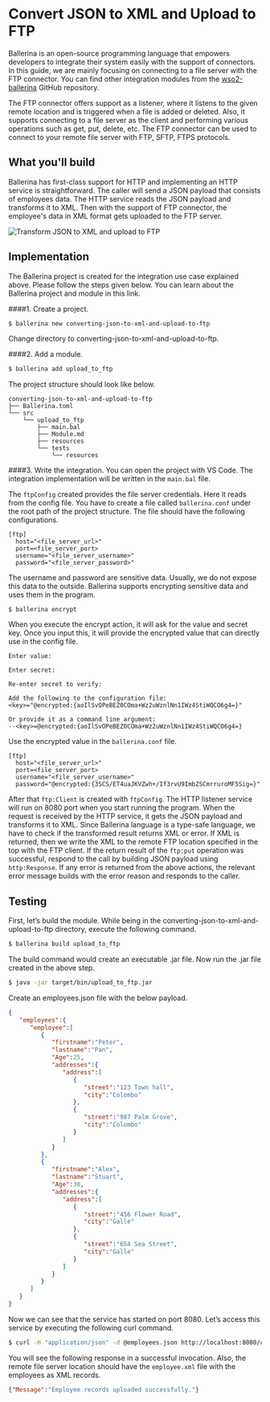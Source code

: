 # Convert JSON to XML and Upload to FTP

Ballerina is an open-source programming language that empowers developers to integrate their system easily with the support of connectors. In this guide, we are mainly focusing on connecting to a file server with the FTP connector. You can find other integration modules from the [wso2-ballerina](https://github.com/wso2-ballerina) GitHub repository.

The FTP connector offers support as a listener, where it listens to the given remote location and is triggered when a file is added or deleted. Also, it supports connecting to a file server as the client and performing various operations such as get, put, delete, etc. The FTP connector can be used to connect to your remote file server with FTP, SFTP, FTPS protocols.

## What you'll build
Ballerina has first-class support for HTTP and implementing an HTTP service is straightforward. The caller will send a JSON payload that consists of employees data. The HTTP service reads the JSON payload and transforms it to XML. Then with the support of FTP connector, the employee's data in XML format gets uploaded to the FTP server.

![Transform JSON to XML and upload to FTP](../../../../assets/img/Transform-JSON-to-XML-and-upload-to-FTP.jpg)

<!-- INCLUDE_MD: ../../../../tutorial-prerequisites.md -->

<!-- INCLUDE_MD: ../../../../tutorial-get-the-code.md -->

## Implementation
The Ballerina project is created for the integration use case explained above. Please follow the steps given below. You can learn about the Ballerina project and module in this link.

####1. Create a project.
```bash
$ ballerina new converting-json-to-xml-and-upload-to-ftp
```
Change directory to converting-json-to-xml-and-upload-to-ftp.

####2. Add a module.
```bash
$ ballerina add upload_to_ftp
```

The project structure should look like below.
```shell
converting-json-to-xml-and-upload-to-ftp
├── Ballerina.toml
└── src
    └── upload_to_ftp
        ├── main.bal
        ├── Module.md
        ├── resources
        └── tests
            └── resources
```

####3. Write the integration.
You can open the project with VS Code. The integration implementation will be written in the `main.bal` file.  

<!-- INCLUDE_CODE: src/upload_to_ftp/main.bal -->

The `ftpConfig` created provides the file server credentials. Here it reads from the config file. You have to create a file called `ballerina.conf` under the root path of the project structure. The file should have the following configurations.

```
[ftp]
  host="<file_server_url>"
  port=<file_server_port>
  username="<file_server_username>"
  password="<file_server_password>"
```

The username and password are sensitive data. Usually, we do not expose this data to the outside. Ballerina supports encrypting sensitive data and uses them in the program.

```shell
$ ballerina encrypt
```

When you execute the encrypt action, it will ask for the value and secret key. Once you input this, it will provide the encrypted value that can directly use in the config file.

```shell
Enter value: 

Enter secret: 

Re-enter secret to verify: 

Add the following to the configuration file:
<key>="@encrypted:{aoIlSvOPeBEZ0COma+Wz2uWznlNn1IWz4StiWQCO6g4=}"

Or provide it as a command line argument:
--<key>=@encrypted:{aoIlSvOPeBEZ0COma+Wz2uWznlNn1IWz4StiWQCO6g4=}
```

Use the encrypted value in the `ballerina.conf` file.

```
[ftp]
  host="<file_server_url>"
  port=<file_server_port>
  username="<file_server_username>"
  password="@encrypted:{3SCS/ET4uaJKVZwh+/If3rvU9ImbZSCmrruroMF5Sig=}"
```

After that `ftp:Client` is created with `ftpConfig`. The HTTP listener service will run on 8080 port when you start running the program. When the request is received by the HTTP service, it gets the JSON payload and transforms it to XML. Since Ballerina language is a type-safe language, we have to check if the transformed result returns XML or error. If XML is returned, then we write the XML to the remote FTP location specified in the top with the FTP client. If the return result of the `ftp:put` operation was successful, respond to the call by building JSON payload using `http:Response`. If any error is returned from the above actions, the relevant error message builds with the error reason and responds to the caller. 

## Testing
First, let’s build the module. While being in the converting-json-to-xml-and-upload-to-ftp directory, execute the following command.

```bash
$ ballerina build upload_to_ftp
```

The build command would create an executable .jar file. Now run the .jar file created in the above step.

```bash
$ java -jar target/bin/upload_to_ftp.jar
```

Create an employees.json file with the below payload.
```json
{
   "employees":{
      "employee":[
         {
            "firstname":"Peter",
            "lastname":"Pan",
            "Age":25,
            "addresses":{
               "address":[
                  {
                     "street":"123 Town hall",
                     "city":"Colombo"
                  },
                  {
                     "street":"987 Palm Grove",
                     "city":"Colombo"
                  }
               ]
            }
         },
         {
            "firstname":"Alex",
            "lastname":"Stuart",
            "Age":30,
            "addresses":{
               "address":[
                  {
                     "street":"456 Flower Road",
                     "city":"Galle"
                  },
                  {
                     "street":"654 Sea Street",
                     "city":"Galle"
                  }
               ]
            }
         }
      ]
   }
}
```

Now we can see that the service has started on port 8080. Let’s access this service by executing the following curl command.

```bash
$ curl -H "application/json" -d @employees.json http://localhost:8080/company/employees
```

You will see the following response in a successful invocation. Also, the remote file server location should have the `employee.xml` file with the employees as XML records.

```json
{"Message":"Employee records uploaded successfully."}
```
